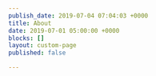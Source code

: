 ```yaml
---
publish_date: 2019-07-04 07:04:03 +0000
title: About
date: 2019-07-01 05:00:00 +0000
blocks: []
layout: custom-page
published: false

---
```

